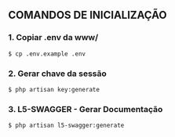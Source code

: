 ## COMANDOS DE INICIALIZAÇÃO



### 1. Copiar .env da www/ 

```
$ cp .env.example .env
```

### 2. Gerar chave da sessão

```
$ php artisan key:generate
```

### 3. L5-SWAGGER - Gerar Documentação
```
$ php artisan l5-swagger:generate
```
